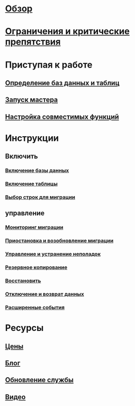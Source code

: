 # [Обзор](stretch-database.md)  
# [Ограничения и критические препятствия](limitations-for-stretch-database.md)
# Приступая к работе
## [Определение баз данных и таблиц](stretch-database-databases-and-tables-stretch-database-advisor.md)  
## [Запуск мастера](get-started-by-running-the-enable-database-for-stretch-wizard.md)
## [Настройка совместимых функций](configure-compatible-sql-server-features-with-stretch-database.md)  
# Инструкции
## Включить
### [Включение базы данных](enable-stretch-database-for-a-database.md)  
### [Включение таблицы](enable-stretch-database-for-a-table.md)  
### [Выбор строк для миграции](select-rows-to-migrate-by-using-a-filter-function-stretch-database.md)  
## управление
### [Мониторинг миграции](monitor-and-troubleshoot-data-migration-stretch-database.md)
### [Приостановка и возобновление миграции](pause-and-resume-data-migration-stretch-database.md)  
### [Управление и устранение неполадок](manage-and-troubleshoot-stretch-database.md)  
### [Резервное копирование](backup-stretch-enabled-databases-stretch-database.md)  
### [Восстановить](restore-stretch-enabled-databases-stretch-database.md)  
### [Отключение и возврат данных](disable-stretch-database-and-bring-back-remote-data.md)
### [Расширенные события](extended-events-for-stretch-database.md)  
# Ресурсы
## [Цены](https://azure.microsoft.com/pricing/details/sql-server-stretch-database/)
## [Блог](https://blogs.technet.microsoft.com/dataplatforminsider/tag/stretch-database/)
## [Обновление службы](https://azure.microsoft.com/updates/?product=sql-server-stretch-database)
## [Видео](https://azure.microsoft.com/documentation/videos/index/?services=sql-server-stretch-database)
